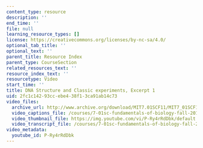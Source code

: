 ```yaml
---
content_type: resource
description: ''
end_time: ''
file: null
learning_resource_types: []
license: https://creativecommons.org/licenses/by-nc-sa/4.0/
optional_tab_title: ''
optional_text: ''
parent_title: Resource Index
parent_type: CourseSection
related_resources_text: ''
resource_index_text: ''
resourcetype: Video
start_time: ''
title: DNA Structure and Classic experiments, Excerpt 1
uid: 2fc1c142-93cc-ebe4-38f1-3ca91ab14c73
video_files:
  archive_url: http://www.archive.org/download/MIT7.01SCF11/MIT7_01SCF11_track05_300k.mp4
  video_captions_file: /courses/7-01sc-fundamentals-of-biology-fall-2011/9570b458660e52fab7f918091d7c4c3a_P-Ry4rRdDbk.vtt
  video_thumbnail_file: https://img.youtube.com/vi/P-Ry4rRdDbk/default.jpg
  video_transcript_file: /courses/7-01sc-fundamentals-of-biology-fall-2011/80f39266c897bb6463dfc13c465639b8_P-Ry4rRdDbk.pdf
video_metadata:
  youtube_id: P-Ry4rRdDbk
---
```

